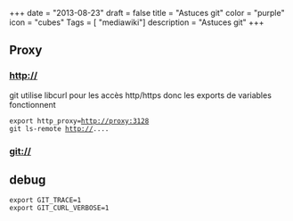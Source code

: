 +++
date = "2013-08-23"
draft = false
title = "Astuces git"
color = "purple"
icon = "cubes"
Tags = [ "mediawiki"]
description = "Astuces git"
+++

Proxy
-----

### <http://>

git utilise libcurl pour les accès http/https donc les exports de
variables fonctionnent

`export http_proxy=`[`http://proxy:3128`](http://proxy:3128)\
`git ls-remote `[`http://`](http://)`....`

### <git://>

debug
-----

    export GIT_TRACE=1 
    export GIT_CURL_VERBOSE=1
